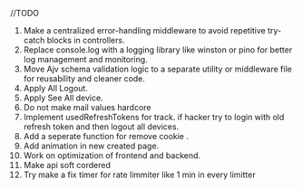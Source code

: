 //TODO

1. Make  a centralized error-handling middleware to avoid repetitive try-catch blocks in controllers.
2. Replace console.log with a logging library like winston or pino for better log management and monitoring.
3. Move Ajv schema validation logic to a separate utility or middleware file for reusability and cleaner code.
4. Apply All Logout.
5. Apply See All device.
6. Do not make mail values hardcore
7. Implement usedRefreshTokens for track. if hacker try to login with old refresh token and then logout all devices.
8. Add a seperate function for remove cookie .
9. Add animation in new created page.
10. Work on optimization of frontend and backend.
11. Make api soft cordered
12. Try make a fix timer for rate limmiter like 1 min in every limitter